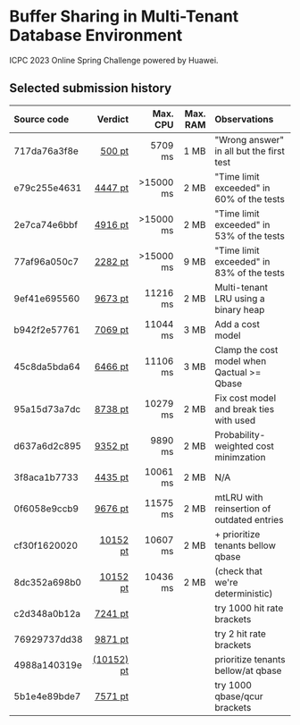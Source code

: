 # Buffer Sharing in Multi-Tenant Database Environment

ICPC 2023 Online Spring Challenge powered by Huawei.

## Selected submission history

| Source code | Verdict | Max. CPU | Max. RAM | Observations |
|:--- | ---:| ---:| ---:|:--- |
| 717da76a3f8e |    [500 pt][202281228] |  5709 ms | 1 MB | "Wrong answer" in all but the first test |
| e79c255e4631 |   [4447 pt][202299987] |>15000 ms | 2 MB | "Time limit exceeded" in 60% of the tests |
| 2e7ca74e6bbf |   [4916 pt][202302355] |>15000 ms | 2 MB | "Time limit exceeded" in 53% of the tests |
| 77af96a050c7 |   [2282 pt][202306609] |>15000 ms | 9 MB | "Time limit exceeded" in 83% of the tests |
| 9ef41e695560 |   [9673 pt][202337971] | 11216 ms | 2 MB | Multi-tenant LRU using a binary heap |
| b942f2e57761 |   [7069 pt][202340052] | 11044 ms | 3 MB | Add a cost model |
| 45c8da5bda64 |   [6466 pt][202343314] | 11106 ms | 3 MB | Clamp the cost model when Qactual >= Qbase |
| 95a15d73a7dc |   [8738 pt][202349459] | 10279 ms | 2 MB | Fix cost model and break ties with used |
| d637a6d2c895 |   [9352 pt][202352504] |  9890 ms | 2 MB | Probability-weighted cost minimzation |
| 3f8aca1b7733 |   [4435 pt][202404464] | 10061 ms | 2 MB | N/A |
| 0f6058e9ccb9 |   [9676 pt][202420355] | 11575 ms | 2 MB | mtLRU with reinsertion of outdated entries |
| cf30f1620020 |  [10152 pt][202442633] | 10607 ms | 2 MB | + prioritize tenants bellow qbase |
| 8dc352a698b0 |  [10152 pt][202443198] | 10436 ms | 2 MB | (check that we're deterministic) |
| c2d348a0b12a |   [7241 pt][202444079] ||| try 1000 hit rate brackets |
| 76929737dd38 |   [9871 pt][202444509] ||| try 2 hit rate brackets |
| 4988a140319e |[(10152) pt][202495737] ||| prioritize tenants bellow/at qbase |
| 5b1e4e89bde7 |   [7571 pt][202496657] ||| try 1000 qbase/qcur brackets |

[202496657]: #
[202495737]: #
[202444509]: #
[202444079]: #
[202443198]: https://codeforces.com/contest/1813/submission/202443198
[202442633]: https://codeforces.com/contest/1813/submission/202442633
[202420355]: https://codeforces.com/contest/1813/submission/202420355
[202404464]: https://codeforces.com/contest/1813/submission/202404464
[202352504]: https://codeforces.com/contest/1813/submission/202352504
[202349459]: https://codeforces.com/contest/1813/submission/202349459
[202343314]: https://codeforces.com/contest/1813/submission/202343314
[202340052]: https://codeforces.com/contest/1813/submission/202340052
[202337971]: https://codeforces.com/contest/1813/submission/202337971
[202306609]: https://codeforces.com/contest/1813/submission/202306609
[202302355]: https://codeforces.com/contest/1813/submission/202302355
[202299987]: https://codeforces.com/contest/1813/submission/202299987
[202281228]: https://codeforces.com/contest/1813/submission/202281228

